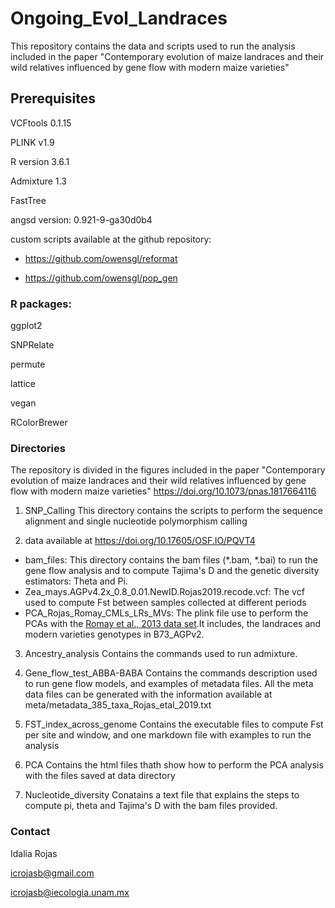 # Ongoing_Evol_Landraces
This repository contains the data and scripts used to  run the analysis included in the paper "Contemporary evolution of maize landraces and their wild relatives influenced by gene flow with modern maize varieties"

## Prerequisites

VCFtools 0.1.15

PLINK v1.9

R version 3.6.1

Admixture 1.3

FastTree

angsd version: 0.921-9-ga30d0b4

custom scripts available at the github repository:

- https://github.com/owensgl/reformat

- https://github.com/owensgl/pop_gen


### R packages:
ggplot2

SNPRelate

permute

lattice

vegan

RColorBrewer

### Directories
The repository is divided in the figures included in the paper "Contemporary evolution of maize landraces and their wild relatives influenced by gene flow with modern maize varieties" https://doi.org/10.1073/pnas.1817664116

1) SNP_Calling
This directory contains the scripts to perform the sequence alignment and single nucleotide polymorphism calling

2) data available at https://doi.org/10.17605/OSF.IO/PQVT4
- bam_files: This directory contains the bam files (*.bam, *.bai) to run the gene flow analysis and to compute Tajima's D and the genetic diversity estimators: Theta and Pi.
- Zea_mays.AGPv4.2x_0.8_0.01.NewID.Rojas2019.recode.vcf: The vcf  used to compute Fst between samples collected at different periods
- PCA_Rojas_Romay_CMLs_LRs_MVs: The plink file use to perform the PCAs with the [Romay et al., 2013 data set](https://genomebiology.biomedcentral.com/articles/10.1186/gb-2013-14-6-r55).It includes, the landraces and modern varieties genotypes in B73_AGPv2.

3) Ancestry_analysis
Contains the commands used to run admixture.

4) Gene_flow_test_ABBA-BABA
Contains the commands description used to run gene flow models, and examples of metadata files. All the meta data files can be generated with the information available at meta/metadata_385_taxa_Rojas_etal_2019.txt

5) FST_index_across_genome
Contains the executable files to compute Fst per site and window, and one markdown file with examples to run the analysis

6) PCA
Contains the html files thath show how to perform the PCA analysis with the files saved at data directory

7) Nucleotide_diversity
Conatains a text file that explains the steps to compute pi, theta and Tajima's D with the bam files provided.



### Contact
Idalia Rojas

icrojasb@gmail.com

icrojasb@iecologia.unam.mx
